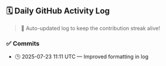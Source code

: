 ## 🗓️ Daily GitHub Activity Log

> 🤖 Auto-updated log to keep the contribution streak alive!

### ✅ Commits

- 🕒 2025-07-23 11:11 UTC — Improved formatting in log

